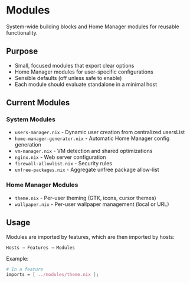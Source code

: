 # Modules

System-wide building blocks and Home Manager modules for reusable functionality.

## Purpose
- Small, focused modules that export clear options
- Home Manager modules for user-specific configurations
- Sensible defaults (off unless safe to enable)
- Each module should evaluate standalone in a minimal host

## Current Modules

### System Modules
- `users-manager.nix` - Dynamic user creation from centralized usersList
- `home-manager-generator.nix` - Automatic Home Manager config generation
- `vm-manager.nix` - VM detection and shared optimizations
- `nginx.nix` - Web server configuration
- `firewall-allowlist.nix` - Security rules
- `unfree-packages.nix` - Aggregate unfree package allow-list

### Home Manager Modules
- `theme.nix` - Per-user theming (GTK, icons, cursor themes)
- `wallpaper.nix` - Per-user wallpaper management (local or URL)

## Usage

Modules are imported by features, which are then imported by hosts:

```
Hosts → Features → Modules
```

Example:
```nix
# In a feature
imports = [ ../modules/theme.nix ];
```
